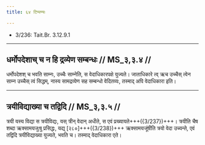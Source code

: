 ```yaml
---
title: ६४ टिप्पण्यः

---
```

- 3/236: Tait.Br. 3.12.9.1

____________________________________________


## धर्मोपदेशाच् च न हि द्रव्येण सम्बन्धः // MS_३,३.४ //

धर्मोपदेशश् च भवति साम्नः, उच्चैः साम्नेति, स वेदाधिकारपक्षे युज्यते। जाताधिकारे त्व् ऋच उच्चैस् त्वेन साम्न उच्चैस् त्वं सिद्धम्, नास्य सामद्रव्येण सह सम्बन्धो वेदितव्यः, तस्माद् अपि वेदाधिकारा इति।


____________________________________________


## त्रयीविद्याख्या च तद्विदि // MS_३,३.५ //

त्रयी यस्य विद्या स त्रयीविद्यः, यस् त्रीन् वेदान् अधीते, स एवं प्रख्यायते+++({3/237})+++। त्रयीति चैष शब्दा ऋक्सामयजुःषु प्रसिद्धः, यद्य् [२८०]+++({3/238})+++ ऋक्सामयजूंषीति त्रयो वेदा उच्यन्ते, एवं तद्विदि त्रयीविद्याख्या युज्यते, भवति च। तस्माद् वेदाधिकारा एते।